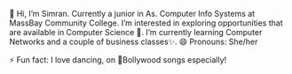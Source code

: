 👋 Hi, I’m Simran. Currently a junior in As. Computer Info Systems at MassBay Community College. I’m interested in exploring opportunities that are available in Computer Science 💞️. I’m currently learning Computer Networks and a couple of business classes✨.
😄 Pronouns: She/her

⚡ Fun fact: I love dancing, on 👀Bollywood songs especially!

<!---
sim-ran-p/sim-ran-p is a ✨ special ✨ repository because its `README.md` (this file) appears on your GitHub profile.
You can click the Preview link to take a look at your changes.
--->
